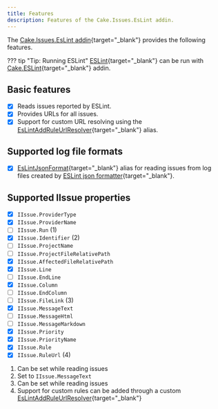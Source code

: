 ```yaml
---
title: Features
description: Features of the Cake.Issues.EsLint addin.
---
```


The [Cake.Issues.EsLint addin](https://cakebuild.net/extensions/cake-issues-eslint/){target="_blank"} provides the following features.

??? tip "Tip: Running ESLint"
    [ESLint](https://eslint.org){target="_blank"} can be run with
    [Cake.ESLint](https://cakebuild.net/extensions/cake-eslint/){target="_blank"} addin.

## Basic features

- [x] Reads issues reported by ESLint.
- [x] Provides URLs for all issues.
- [x] Support for custom URL resolving using the [EsLintAddRuleUrlResolver](https://cakebuild.net/api/Cake.Issues.EsLint/EsLintIssuesAliases/0F6CCE21){target="_blank"}
  alias.

## Supported log file formats

- [x] [EsLintJsonFormat](https://cakebuild.net/api/Cake.Issues.EsLint/EsLintIssuesAliases/230C6E27){target="_blank"}
    alias for reading issues from log files created by
    [ESLint json formatter](https://eslint.org/docs/user-guide/formatters/#json){target="_blank"}.

## Supported IIssue properties

<div class="annotate" markdown>

- [x] `IIssue.ProviderType`
- [x] `IIssue.ProviderName`
- [ ] `IIssue.Run` (1)
- [x] `IIssue.Identifier` (2)
- [ ] `IIssue.ProjectName`
- [ ] `IIssue.ProjectFileRelativePath`
- [x] `IIssue.AffectedFileRelativePath`
- [x] `IIssue.Line`
- [ ] `IIssue.EndLine`
- [x] `IIssue.Column`
- [ ] `IIssue.EndColumn`
- [ ] `IIssue.FileLink` (3)
- [x] `IIssue.MessageText`
- [ ] `IIssue.MessageHtml`
- [ ] `IIssue.MessageMarkdown`
- [x] `IIssue.Priority`
- [x] `IIssue.PriorityName`
- [x] `IIssue.Rule`
- [x] `IIssue.RuleUrl` (4)

</div>

1.  Can be set while reading issues
2.  Set to `IIssue.MessageText`
3.  Can be set while reading issues
4.  Support for custom rules can be added through a custom [EsLintAddRuleUrlResolver](https://cakebuild.net/api/Cake.Issues.EsLint/EsLintIssuesAliases/0F6CCE21){target="_blank"}
